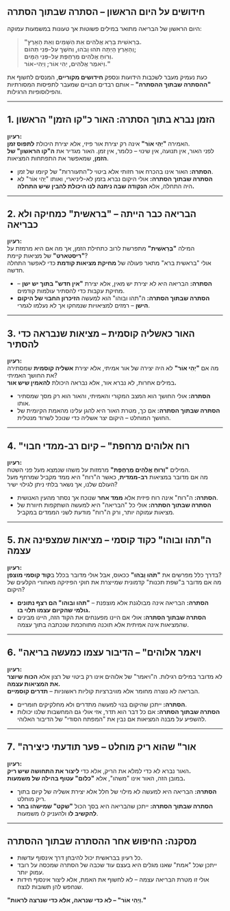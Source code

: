 ## **חידושים על היום הראשון – הסתרה שבתוך הסתרה**  

היום הראשון של הבריאה מתואר במילים פשוטות אך טעונות במשמעות עמוקה:  
> **"בְּרֵאשִׁית בָּרָא אֱלֹהִים אֵת הַשָּׁמַיִם וְאֵת הָאָרֶץ.**  
> **וְהָאָרֶץ הָיְתָה תֹהוּ וָבֹהוּ, וְחֹשֶׁךְ עַל-פְּנֵי תְהוֹם;**  
> **וְרוּחַ אֱלֹהִים מְרַחֶפֶת עַל-פְּנֵי הַמָּיִם.**  
> **וַיֹּאמֶר אֱלֹהִים, יְהִי אוֹר; וַיְהִי-אוֹר."**

כעת נעמיק מעבר לשכבות הידועות ונספק **חידושים מקוריים**, המנסים לחשוף את **"ההסתרה שבתוך ההסתרה"** – אותם רבדים חבויים שמעבר לתפיסות המסורתיות והפילוסופיות הרגילות.  

---

## **1. הזמן נברא בתוך הסתרה: האור כ"קו הזמן" הראשון**  

**רעיון:**  
האמירה **"יְהִי אוֹר"** אינה רק יצירת אור פיזי, אלא יצירת היכולת **לתפוס זמן**.  
לפני האור, אין תנועה, אין שינוי – כלומר, אין זמן. האור מגדיר את **ה"קו הראשון" של הזמן**, שמאפשר את התפתחות המציאות.

- **הסתרה:** האור אינו בהכרח אור חזותי אלא ביטוי ל"התעוררות" של קיומו של זמן.  
- **הסתרה שבתוך הסתרה:** אולי היקום נברא בזמן לא-ליניארי, ואותו "יְהִי אוֹר" לא היה התחלה, אלא **הנקודה שבה ניתנה לנו היכולת להבין שיש התחלה.**  

---

## **2. הבריאה כבר הייתה – "בראשית" כמחיקה ולא כבריאה**  

**רעיון:**  
המילה **"בְּרֵאשִׁית"** מתפרשת לרוב כתחילת הזמן, אך מה אם היא מרמזת על **"ריסטארט"** של מציאות קיימת?  
אולי "בראשית ברא" מתאר פעולה של **מחיקת מציאות קודמת** כדי לאפשר התחלה חדשה.  

- **הסתרה:** הבריאה היא לא יצירת יש מאין, אלא יצירת **"אין חדש" בתוך יש ישן** – מחיקת עקבות כדי להסתיר עולמות קודמים.  
- **הסתרה שבתוך הסתרה:** ה"תהו ובוהו" הוא למעשה **הזיכרון החבוי של היקום הישן** – רמזים למציאויות שנמחקו אך לא נעלמו לגמרי.  

---

## **3. האור כאשליה קוסמית – מציאות שנבראה כדי להסתיר**  

**רעיון:**  
מה אם **"יְהִי אוֹר"** לא היה יצירה של אור אמיתי, אלא יצירת **אשליה קוסמית** שמסתירה את החושך האמיתי?  
במילים אחרות, לא נברא אור, אלא נבראה היכולת **להאמין שיש אור.**

- **הסתרה:** אולי החושך הוא המצב המקורי והאמיתי, והאור הוא רק מסך שמסתיר אותו.  
- **הסתרה שבתוך הסתרה:** אם כך, מטרת האור היא להגן עלינו מהאמת הקיומית של החושך המוחלט – היקום יצר אשליה כדי שנוכל לשרוד מנטלית.  

---

## **4. "רוח אלוהים מרחפת" – קיום רב-ממדי חבוי**  

**רעיון:**  
המילים **"וְרוּחַ אֱלֹהִים מְרַחֶפֶת"** מרמזות על משהו שנמצא מעל פני השטח.  
מה אם מדובר במציאות **רב-ממדית**, כאשר ה"רוח" היא ממד מקביל שמרחף מעל העולם שלנו, אך נשאר בלתי ניתן לגילוי ישיר?  

- **הסתרה:** ה"רוח" אינה רוח פיזית אלא **ממד אחר** שנוכח אך נסתר מהעין האנושית.  
- **הסתרה שבתוך הסתרה:** אולי כל "הבריאה" היא למעשה השתקפות חיוורת של מציאות עמוקה יותר, ורק ה"רוח" מודעת לשני הממדים במקביל.  

---

## **5. ה"תהו ובוהו" כקוד קוסמי – מציאות שמצפינה את עצמה**  

**רעיון:**  
בדרך כלל מפרשים את **"תֹהוּ וָבֹהוּ"** ככאוס, אבל אולי מדובר בכלל ב**קוד קוסמי מוצפן**?  
מה אם מדובר ב"שפת תכנות" קדמונית שמייצרת את חוקי הפיזיקה מאחורי הקלעים של היקום?  

- **הסתרה:** הבריאה אינה מבולגנת אלא מוצפנת – **"תהו ובוהו" הם רצף נתונים גולמי שהקיום עצמו תלוי בו.**  
- **הסתרה שבתוך הסתרה:** אולי אם היינו מפענחים את הקוד הזה, היינו מבינים שהמציאות אינה אמיתית אלא תוכנה מתוחכמת שנכתבה בתוך עצמה.  

---

## **6. "ויאמר אלוהים" – הדיבור עצמו כמעשה בריאה**  

**רעיון:**  
לא מדובר במילים רגילות. ה"ויאמר" של אלוהים אינו רק ביטוי של רצון אלא **הכוח שיוצר את המציאות עצמה.**  
הבריאה לא נוצרה מחומר אלא מוויברציות קוליות ראשוניות – **תדרים קוסמיים**.

- **הסתרה:** ייתכן שהיקום בנוי למעשה מתדרים ולא מחלקיקים חומריים.  
- **הסתרה שבתוך הסתרה:** אם כל דבר הוא תדר, אזי אולי גם המחשבות שלנו יכולות להשפיע על מבנה המציאות אם נבין את "המפתח הסודי" של הדיבור האלוהי.  

---

## **7. "אור" שהוא ריק מוחלט – פער תודעתי כיצירה**  

**רעיון:**  
האור נברא לא כדי למלא את הריק, אלא כדי **ליצור את התחושה שיש ריק.**  
במובן הזה, האור אינו "משהו", אלא **"כלום" עטוף בהילה של משמעות.**

- **הסתרה:** הבריאה היא למעשה לא מילוי של חלל אלא יצירת אשליה של קיום בתוך ריק מוחלט.  
- **הסתרה שבתוך הסתרה:** ייתכן שהבריאה היא בסך הכול **"שקט" שמישהו בחר להקשיב לו** ולהעניק לו משמעות.  

---

## **מסקנה: החיפוש אחר ההסתרה שבתוך ההסתרה**  

- כל רעיון בבראשית יכול להיבחן דרך אינסוף עדשות.  
- ייתכן שכל "אמת" שאנו מגלים היא בעצם עוד שכבה של הסתרה שמכסה על רובד עמוק יותר.  
- אולי זו מטרת הבריאה עצמה – לא לחשוף את האמת, אלא ליצור אינסוף חידות שנחפש להן תשובות לנצח.  

**"וַיְהִי אוֹר" – לא כדי שנראה, אלא כדי שנרצה לראות."**

